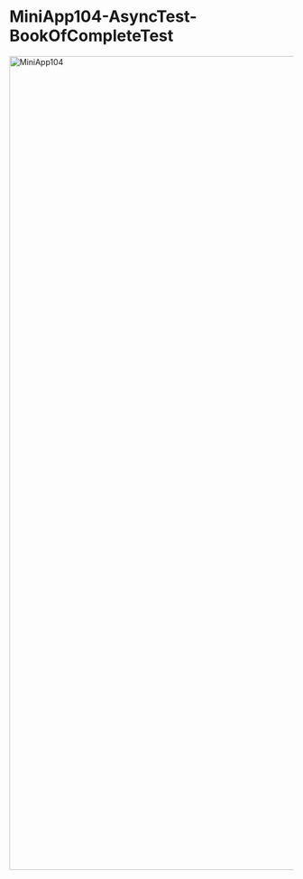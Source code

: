 # MiniApp104-AsyncTest-BookOfCompleteTest

<img width="1440" alt="MiniApp104" src="https://user-images.githubusercontent.com/82198916/199977610-6d9435b3-a820-4cac-bf42-5ac7e237bde9.png">

